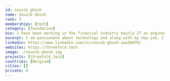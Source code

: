 ```yaml
---
id: souvik_ghosh
name: Souvik Ghosh
rank: 3
memberships: [tech]
category: [foundation]
bio: I have been working in the financial industry mainly IT as engineer, architect and more recently as AI/ML engineer. I am passionate about technology and along with my day-job, I am also working as a freelance ML specialist. The technology behind threefold is convincing and the mission to build more user-centric internet. Most importantly, I am originally from India and I understand fully why access to free internet is a fundamental human right and what information warfare can do to a country. ThreeFold is on a mission to make it right and it would be an honour to be part of such a mission. My contributions will be mostly technical coming from a world of analytics and working on Natural Language Processing for past 2 years dedicated a good amount of my time building open-source products. My contribution for the moment is focussed around 3bot.
excerpt: I am passionate about technology and along with my day-job, I am also working as a freelance ML specialist.
linkedin: https://www.linkedin.com/in/souvik-ghosh-aaa30470/
websites: https://threefold.tech
image: ./souvik-ghosh.jpg
projects: [threefold_tech]
countries: [Belgium]
cities: []
private: 0
---
```

